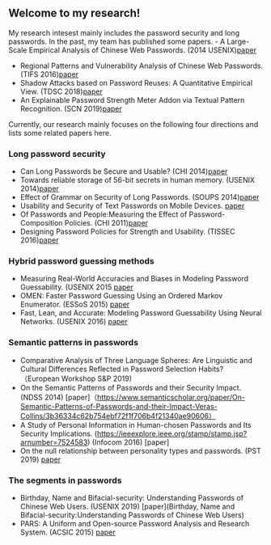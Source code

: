 ## Welcome to my research!

My research intesest mainly includes the password security and long passwords. In the past, my team has published some papers. - A Large-Scale Empirical Analysis of Chinese Web Passwords. (2014 USENIX)[paper](https://www.usenix.org/conference/usenixsecurity14/technical-sessions/presentation/li_zhigong)
- Regional Patterns and Vulnerability Analysis of Chinese Web Passwords. (TIFS 2016)[paper](https://ieeexplore.ieee.org/document/7298428)
- Shadow Attacks based on Password Reuses: A Quantitative Empirical View. (TDSC 2018)[paper](https://ieeexplore.ieee.org/document/7469392)
- An Explainable Password Strength Meter Addon via Textual Pattern Recognition. (SCN 2019)[paper](https://www.onacademic.com/detail/journal_1000041641853299_4377.html)


Currently, our research mainly focuses on the following four directions and lists some related papers here. 

### Long password security
- Can Long Passwords be Secure and Usable? (CHI 2014)[paper](https://dl.acm.org/doi/10.1145/2556288.2557377)
- Towards reliable storage of 56-bit secrets in human memory. (USENIX 2014)[paper](https://www.usenix.org/conference/usenixsecurity14/technical-sessions/presentation/bonneau)
- Effect of Grammar on Security of Long Passwords. (SOUPS 2014)[paper](https://dl.acm.org/doi/10.1145/2435349.2435395)
- Usability and Security of Text Passwords on Mobile Devices. [paper](https://dl.acm.org/doi/10.1145/2858036.2858384)
- Of Passwords and People:Measuring the Effect of Password-Composition Policies. (CHI 2011)[paper](https://www.researchgate.net/publication/221517203_Of_passwords_and_people_Measuring_the_effect_of_password-composition_policies)
- Designing Password Policies for Strength and Usability. (TISSEC 2016)[paper](https://dl.acm.org/doi/10.1145/2891411)

### Hybrid password guessing methods
- Measuring Real-World Accuracies and Biases in Modeling Password Guessability. (USENIX 2015
[paper](https://www.usenix.org/conference/usenixsecurity15/technical-sessions/presentation/ur)
- OMEN: Faster Password Guessing Using an Ordered Markov Enumerator. (ESSoS 2015) [paper](https://link.springer.com/chapter/10.1007%2F978-3-319-15618-7_10)
- Fast, Lean, and Accurate: Modeling Password Guessability Using Neural Networks. (USENIX 2016) [paper](https://www.usenix.org/conference/usenixsecurity16/technical-sessions/presentation/melicher)

### Semantic patterns in passwords
- Comparative Analysis of Three Language Spheres: Are Linguistic and Cultural Differences Reflected in Password Selection Habits? （European Workshop S&P 2019) 
- On the Semantic Patterns of Passwords and their Security Impact. (NDSS 2014) [paper]（https://www.semanticscholar.org/paper/On-Semantic-Patterns-of-Passwords-and-their-Impact-Veras-Collins/3b36334c62b754ebf72f1f706b4f21340ae90606）
- A Study of Personal Information in Human-chosen Passwords and Its Security Implications. (https://ieeexplore.ieee.org/stamp/stamp.jsp?arnumber=7524583) (Infocom 2016) [paper]
- On the null relationship between personality types and passwords. (PST 2019) [paper](https://ieeexplore.ieee.org/document/8949024/)

### The segments in passwords
- Birthday, Name and Bifacial-security: Understanding Passwords of Chinese Web Users. (USENIX 2019) [paper](Birthday, Name and Bifacial-security:Understanding Passwords of Chinese Web Users)
- PARS: A Uniform and Open-source Password Analysis and Research System. (ACSIC 2015) [paper](https://dl.acm.org/doi/10.1145/2818000.2818018)



